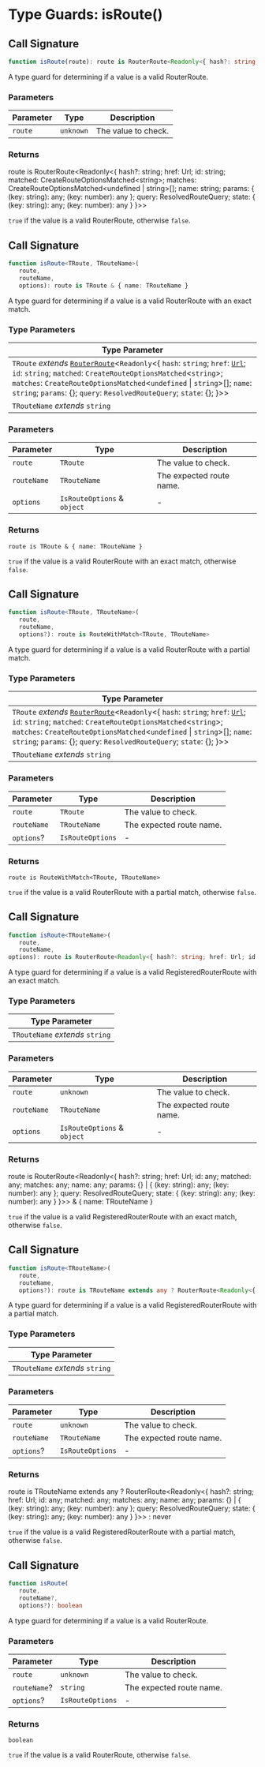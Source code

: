 # Type Guards: isRoute()

## Call Signature

```ts
function isRoute(route): route is RouterRoute<Readonly<{ hash?: string; href: Url; id: string; matched: CreateRouteOptionsMatched<string>; matches: CreateRouteOptionsMatched<undefined | string>[]; name: string; params: { (key: string): any; (key: number): any }; query: ResolvedRouteQuery; state: { (key: string): any; (key: number): any } }>>
```

A type guard for determining if a value is a valid RouterRoute.

### Parameters

| Parameter | Type | Description |
| ------ | ------ | ------ |
| `route` | `unknown` | The value to check. |

### Returns

route is RouterRoute\<Readonly\<\{ hash?: string; href: Url; id: string; matched: CreateRouteOptionsMatched\<string\>; matches: CreateRouteOptionsMatched\<undefined \| string\>\[\]; name: string; params: \{ (key: string): any; (key: number): any \}; query: ResolvedRouteQuery; state: \{ (key: string): any; (key: number): any \} \}\>\>

`true` if the value is a valid RouterRoute, otherwise `false`.

## Call Signature

```ts
function isRoute<TRoute, TRouteName>(
   route, 
   routeName, 
   options): route is TRoute & { name: TRouteName }
```

A type guard for determining if a value is a valid RouterRoute with an exact match.

### Type Parameters

| Type Parameter |
| ------ |
| `TRoute` *extends* [`RouterRoute`](../types/RouterRoute.md)\<`Readonly`\<\{ `hash`: `string`; `href`: [`Url`](../types/Url.md); `id`: `string`; `matched`: `CreateRouteOptionsMatched`\<`string`\>; `matches`: `CreateRouteOptionsMatched`\<`undefined` \| `string`\>[]; `name`: `string`; `params`: \{\}; `query`: `ResolvedRouteQuery`; `state`: \{\}; \}\>\> |
| `TRouteName` *extends* `string` |

### Parameters

| Parameter | Type | Description |
| ------ | ------ | ------ |
| `route` | `TRoute` | The value to check. |
| `routeName` | `TRouteName` | The expected route name. |
| `options` | `IsRouteOptions` & `object` | - |

### Returns

`route is TRoute & { name: TRouteName }`

`true` if the value is a valid RouterRoute with an exact match, otherwise `false`.

## Call Signature

```ts
function isRoute<TRoute, TRouteName>(
   route, 
   routeName, 
   options?): route is RouteWithMatch<TRoute, TRouteName>
```

A type guard for determining if a value is a valid RouterRoute with a partial match.

### Type Parameters

| Type Parameter |
| ------ |
| `TRoute` *extends* [`RouterRoute`](../types/RouterRoute.md)\<`Readonly`\<\{ `hash`: `string`; `href`: [`Url`](../types/Url.md); `id`: `string`; `matched`: `CreateRouteOptionsMatched`\<`string`\>; `matches`: `CreateRouteOptionsMatched`\<`undefined` \| `string`\>[]; `name`: `string`; `params`: \{\}; `query`: `ResolvedRouteQuery`; `state`: \{\}; \}\>\> |
| `TRouteName` *extends* `string` |

### Parameters

| Parameter | Type | Description |
| ------ | ------ | ------ |
| `route` | `TRoute` | The value to check. |
| `routeName` | `TRouteName` | The expected route name. |
| `options`? | `IsRouteOptions` | - |

### Returns

`route is RouteWithMatch<TRoute, TRouteName>`

`true` if the value is a valid RouterRoute with a partial match, otherwise `false`.

## Call Signature

```ts
function isRoute<TRouteName>(
   route, 
   routeName, 
options): route is RouterRoute<Readonly<{ hash?: string; href: Url; id: any; matched: any; matches: any; name: any; params: {} | { (key: string): any; (key: number): any }; query: ResolvedRouteQuery; state: { (key: string): any; (key: number): any } }>> & { name: TRouteName }
```

A type guard for determining if a value is a valid RegisteredRouterRoute with an exact match.

### Type Parameters

| Type Parameter |
| ------ |
| `TRouteName` *extends* `string` |

### Parameters

| Parameter | Type | Description |
| ------ | ------ | ------ |
| `route` | `unknown` | The value to check. |
| `routeName` | `TRouteName` | The expected route name. |
| `options` | `IsRouteOptions` & `object` | - |

### Returns

route is RouterRoute\<Readonly\<\{ hash?: string; href: Url; id: any; matched: any; matches: any; name: any; params: \{\} \| \{ (key: string): any; (key: number): any \}; query: ResolvedRouteQuery; state: \{ (key: string): any; (key: number): any \} \}\>\> & \{ name: TRouteName \}

`true` if the value is a valid RegisteredRouterRoute with an exact match, otherwise `false`.

## Call Signature

```ts
function isRoute<TRouteName>(
   route, 
   routeName, 
   options?): route is TRouteName extends any ? RouterRoute<Readonly<{ hash?: string; href: Url; id: any; matched: any; matches: any; name: any; params: {} | { (key: string): any; (key: number): any }; query: ResolvedRouteQuery; state: { (key: string): any; (key: number): any } }>> : never
```

A type guard for determining if a value is a valid RegisteredRouterRoute with a partial match.

### Type Parameters

| Type Parameter |
| ------ |
| `TRouteName` *extends* `string` |

### Parameters

| Parameter | Type | Description |
| ------ | ------ | ------ |
| `route` | `unknown` | The value to check. |
| `routeName` | `TRouteName` | The expected route name. |
| `options`? | `IsRouteOptions` | - |

### Returns

route is TRouteName extends any ? RouterRoute\<Readonly\<\{ hash?: string; href: Url; id: any; matched: any; matches: any; name: any; params: \{\} \| \{ (key: string): any; (key: number): any \}; query: ResolvedRouteQuery; state: \{ (key: string): any; (key: number): any \} \}\>\> : never

`true` if the value is a valid RegisteredRouterRoute with a partial match, otherwise `false`.

## Call Signature

```ts
function isRoute(
   route, 
   routeName?, 
   options?): boolean
```

A type guard for determining if a value is a valid RouterRoute.

### Parameters

| Parameter | Type | Description |
| ------ | ------ | ------ |
| `route` | `unknown` | The value to check. |
| `routeName`? | `string` | The expected route name. |
| `options`? | `IsRouteOptions` | - |

### Returns

`boolean`

`true` if the value is a valid RouterRoute, otherwise `false`.
